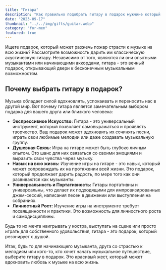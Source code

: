 ```yaml
---
title: "Гитара"
description: "Как правильно подобрать гитару в подарок мужчине который любит музыку"
date: "2023-09-17"
thumbnail: "../../img/gifts/guitar.webp"
category: "for-men"
featured: true
---
```

Ищете подарок, который может разжечь пожар страсти к музыке на всю жизнь? Рассмотрите возможность дарить им классическую акустическую гитару. Независимо от того, являются ли они опытными музыкантами или начинающими аккордами, гитара - это вечный подарок, открывающий двери к бесконечным музыкальным возможностям.

## Почему выбрать гитару в подарок?

Музыка обладает силой вдохновлять, успокаивать и переносить нас в другой мир. Вот почему гитара является замечательным выбором подарка для вашего друга или близкого человека:

- **Экспрессивное Искусство:** Гитара - это универсальный инструмент, который позволяет самовыражаться и проявлять творчество. Ваш подарок может вдохновить их сочинять песни, играть свои любимые мелодии или даже создавать музыкальную группу.
- **Душевная Связь:** Игра на гитаре может быть глубоко личным опытом. Это шанс для них связаться со своими эмоциями и выразить свои чувства через музыку.
- **Навык на всю жизнь:** Изучение игры на гитаре - это навык, который может сопровождать их на протяжении всей жизни. Это подарок, который продолжает дарить радость, по мере того как они развиваются как музыканты.
- **Универсальность и Портативность:** Гитары портативны и универсальны, что делает их подходящими для импровизированных джем-сессий, написания песен в движении или выступления на собраниях.
- **Личностный Рост:** Изучение игры на инструменте требует посвященности и практики. Это возможность для личностного роста и самодисциплины.

Будь то их мечта наигрывать у костра, выступать на сцене или просто играть для собственного удовольствия, гитара - это подарок, который резонирует с душой.

Итак, будь то для начинающего музыканта, друга со страстью к мелодиям или кого-то, кто хочет начать музыкальное путешествие, выберите гитару в подарок. Это красивый жест, который может вдохновить любовь к музыке на всю жизнь.
